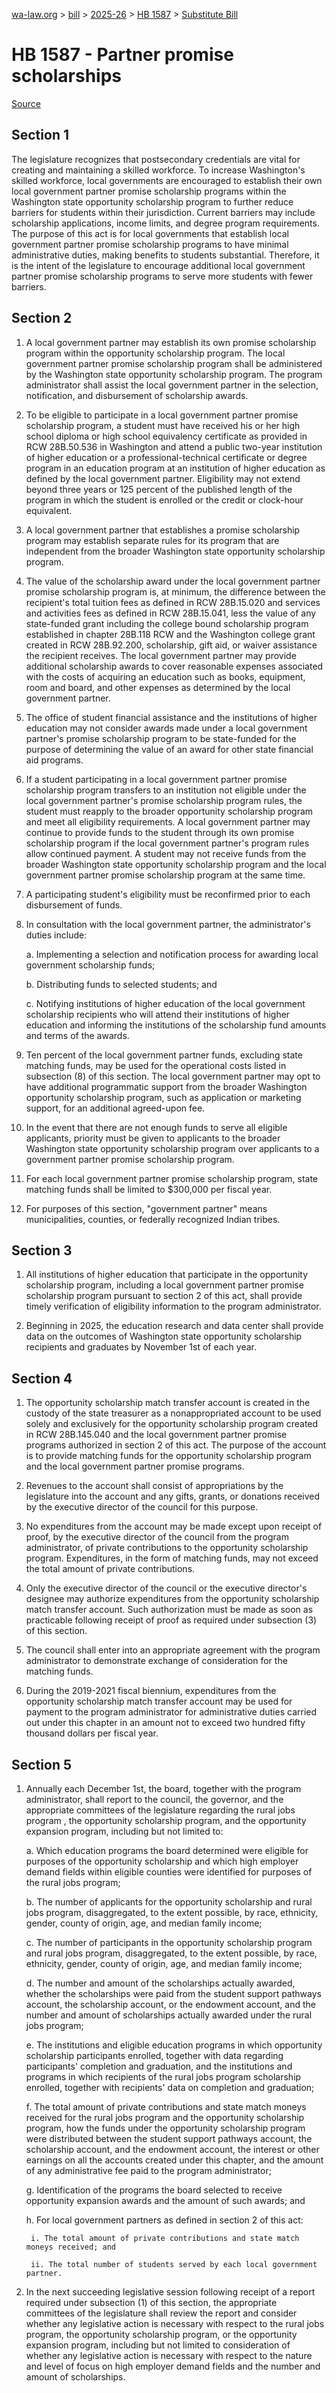 [wa-law.org](/) > [bill](/bill/) > [2025-26](/bill/2025-26/) > [HB 1587](/bill/2025-26/hb/1587/) > [Substitute Bill](/bill/2025-26/hb/1587/S/)

# HB 1587 - Partner promise scholarships

[Source](http://lawfilesext.leg.wa.gov/biennium/2025-26/Pdf/Bills/House%20Bills/1587-S.pdf)

## Section 1
The legislature recognizes that postsecondary credentials are vital for creating and maintaining a skilled workforce. To increase Washington's skilled workforce, local governments are encouraged to establish their own local government partner promise scholarship programs within the Washington state opportunity scholarship program to further reduce barriers for students within their jurisdiction. Current barriers may include scholarship applications, income limits, and degree program requirements. The purpose of this act is for local governments that establish local government partner promise scholarship programs to have minimal administrative duties, making benefits to students substantial. Therefore, it is the intent of the legislature to encourage additional local government partner promise scholarship programs to serve more students with fewer barriers.

## Section 2
1. A local government partner may establish its own promise scholarship program within the opportunity scholarship program. The local government partner promise scholarship program shall be administered by the Washington state opportunity scholarship program. The program administrator shall assist the local government partner in the selection, notification, and disbursement of scholarship awards.

2. To be eligible to participate in a local government partner promise scholarship program, a student must have received his or her high school diploma or high school equivalency certificate as provided in RCW 28B.50.536 in Washington and attend a public two-year institution of higher education or a professional-technical certificate or degree program in an education program at an institution of higher education as defined by the local government partner. Eligibility may not extend beyond three years or 125 percent of the published length of the program in which the student is enrolled or the credit or clock-hour equivalent.

3. A local government partner that establishes a promise scholarship program may establish separate rules for its program that are independent from the broader Washington state opportunity scholarship program.

4. The value of the scholarship award under the local government partner promise scholarship program is, at minimum, the difference between the recipient's total tuition fees as defined in RCW 28B.15.020 and services and activities fees as defined in RCW 28B.15.041, less the value of any state-funded grant including the college bound scholarship program established in chapter 28B.118 RCW and the Washington college grant created in RCW 28B.92.200, scholarship, gift aid, or waiver assistance the recipient receives. The local government partner may provide additional scholarship awards to cover reasonable expenses associated with the costs of acquiring an education such as books, equipment, room and board, and other expenses as determined by the local government partner.

5. The office of student financial assistance and the institutions of higher education may not consider awards made under a local government partner's promise scholarship program to be state-funded for the purpose of determining the value of an award for other state financial aid programs.

6. If a student participating in a local government partner promise scholarship program transfers to an institution not eligible under the local government partner's promise scholarship program rules, the student must reapply to the broader opportunity scholarship program and meet all eligibility requirements. A local government partner may continue to provide funds to the student through its own promise scholarship program if the local government partner's program rules allow continued payment. A student may not receive funds from the broader Washington state opportunity scholarship program and the local government partner promise scholarship program at the same time.

7. A participating student's eligibility must be reconfirmed prior to each disbursement of funds.

8. In consultation with the local government partner, the administrator's duties include:

    a. Implementing a selection and notification process for awarding local government scholarship funds;

    b. Distributing funds to selected students; and

    c. Notifying institutions of higher education of the local government scholarship recipients who will attend their institutions of higher education and informing the institutions of the scholarship fund amounts and terms of the awards.

9. Ten percent of the local government partner funds, excluding state matching funds, may be used for the operational costs listed in subsection (8) of this section. The local government partner may opt to have additional programmatic support from the broader Washington opportunity scholarship program, such as application or marketing support, for an additional agreed-upon fee.

10. In the event that there are not enough funds to serve all eligible applicants, priority must be given to applicants to the broader Washington state opportunity scholarship program over applicants to a government partner promise scholarship program.

11. For each local government partner promise scholarship program, state matching funds shall be limited to $300,000 per fiscal year.

12. For purposes of this section, "government partner" means municipalities, counties, or federally recognized Indian tribes.

## Section 3
1. All institutions of higher education that participate in the opportunity scholarship program, including a local government partner promise scholarship program pursuant to section 2 of this act, shall provide timely verification of eligibility information to the program administrator.

2. Beginning in 2025, the education research and data center shall provide data on the outcomes of Washington state opportunity scholarship recipients and graduates by November 1st of each year.

## Section 4
1. The opportunity scholarship match transfer account is created in the custody of the state treasurer as a nonappropriated account to be used solely and exclusively for the opportunity scholarship program created in RCW 28B.145.040 and the local government partner promise programs authorized in section 2 of this act. The purpose of the account is to provide matching funds for the opportunity scholarship program and the local government partner promise programs.

2. Revenues to the account shall consist of appropriations by the legislature into the account and any gifts, grants, or donations received by the executive director of the council for this purpose.

3. No expenditures from the account may be made except upon receipt of proof, by the executive director of the council from the program administrator, of private contributions to the opportunity scholarship program. Expenditures, in the form of matching funds, may not exceed the total amount of private contributions.

4. Only the executive director of the council or the executive director's designee may authorize expenditures from the opportunity scholarship match transfer account. Such authorization must be made as soon as practicable following receipt of proof as required under subsection (3) of this section.

5. The council shall enter into an appropriate agreement with the program administrator to demonstrate exchange of consideration for the matching funds.

6. During the 2019-2021 fiscal biennium, expenditures from the opportunity scholarship match transfer account may be used for payment to the program administrator for administrative duties carried out under this chapter in an amount not to exceed two hundred fifty thousand dollars per fiscal year.

## Section 5
1. Annually each December 1st, the board, together with the program administrator, shall report to the council, the governor, and the appropriate committees of the legislature regarding the rural jobs program , the opportunity scholarship program, and the opportunity expansion program, including but not limited to:

    a. Which education programs the board determined were eligible for purposes of the opportunity scholarship and which high employer demand fields within eligible counties were identified for purposes of the rural jobs program;

    b. The number of applicants for the opportunity scholarship and rural jobs program, disaggregated, to the extent possible, by race, ethnicity, gender, county of origin, age, and median family income;

    c. The number of participants in the opportunity scholarship program and rural jobs program, disaggregated, to the extent possible, by race, ethnicity, gender, county of origin, age, and median family income;

    d. The number and amount of the scholarships actually awarded, whether the scholarships were paid from the student support pathways account, the scholarship account, or the endowment account, and the number and amount of scholarships actually awarded under the rural jobs program;

    e. The institutions and eligible education programs in which opportunity scholarship participants enrolled, together with data regarding participants' completion and graduation, and the institutions and programs in which recipients of the rural jobs program scholarship enrolled, together with recipients' data on completion and graduation;

    f. The total amount of private contributions and state match moneys received for the rural jobs program and the opportunity scholarship program, how the funds under the opportunity scholarship program were distributed between the student support pathways account, the scholarship account, and the endowment account, the interest or other earnings on all the accounts created under this chapter, and the amount of any administrative fee paid to the program administrator;

    g. Identification of the programs the board selected to receive opportunity expansion awards and the amount of such awards; and

    h. For local government partners as defined in section 2 of this act:

        i. The total amount of private contributions and state match moneys received; and

        ii. The total number of students served by each local government partner.

2. In the next succeeding legislative session following receipt of a report required under subsection (1) of this section, the appropriate committees of the legislature shall review the report and consider whether any legislative action is necessary with respect to the rural jobs program, the opportunity scholarship program, or the opportunity expansion program, including but not limited to consideration of whether any legislative action is necessary with respect to the nature and level of focus on high employer demand fields and the number and amount of scholarships.
